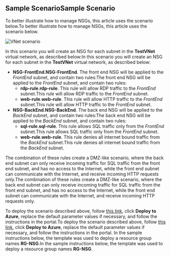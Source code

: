 ## <a name="sample-scenario"></a><span data-ttu-id="bd08a-101">Sample Scenario</span><span class="sxs-lookup"><span data-stu-id="bd08a-101">Sample Scenario</span></span>
<span data-ttu-id="bd08a-102">To better illustrate how to manage NSGs, this article uses the scenario below.</span><span class="sxs-lookup"><span data-stu-id="bd08a-102">To better illustrate how to manage NSGs, this article uses the scenario below.</span></span>

![VNet scenario](https://docstestmedia1.blob.core.windows.net/azure-media/includes/media/virtual-networks-create-nsg-scenario-include/figure1.png)

<span data-ttu-id="bd08a-104">In this scenario you will create an NSG for each subnet in the **TestVNet** virtual network, as described below:</span><span class="sxs-lookup"><span data-stu-id="bd08a-104">In this scenario you will create an NSG for each subnet in the **TestVNet** virtual network, as described below:</span></span> 

* <span data-ttu-id="bd08a-105">**NSG-FrontEnd**.</span><span class="sxs-lookup"><span data-stu-id="bd08a-105">**NSG-FrontEnd**.</span></span> <span data-ttu-id="bd08a-106">The front end NSG will be applied to the *FrontEnd* subnet, and contain two rules:</span><span class="sxs-lookup"><span data-stu-id="bd08a-106">The front end NSG will be applied to the *FrontEnd* subnet, and contain two rules:</span></span>    
  * <span data-ttu-id="bd08a-107">**rdp-rule**.</span><span class="sxs-lookup"><span data-stu-id="bd08a-107">**rdp-rule**.</span></span> <span data-ttu-id="bd08a-108">This rule will allow RDP traffic to the *FrontEnd* subnet.</span><span class="sxs-lookup"><span data-stu-id="bd08a-108">This rule will allow RDP traffic to the *FrontEnd* subnet.</span></span>
  * <span data-ttu-id="bd08a-109">**web-rule**.</span><span class="sxs-lookup"><span data-stu-id="bd08a-109">**web-rule**.</span></span> <span data-ttu-id="bd08a-110">This rule will allow HTTP traffic to the *FrontEnd* subnet.</span><span class="sxs-lookup"><span data-stu-id="bd08a-110">This rule will allow HTTP traffic to the *FrontEnd* subnet.</span></span>
* <span data-ttu-id="bd08a-111">**NSG-BackEnd**.</span><span class="sxs-lookup"><span data-stu-id="bd08a-111">**NSG-BackEnd**.</span></span> <span data-ttu-id="bd08a-112">The back end NSG will be applied to the *BackEnd* subnet, and contain two rules:</span><span class="sxs-lookup"><span data-stu-id="bd08a-112">The back end NSG will be applied to the *BackEnd* subnet, and contain two rules:</span></span>    
  * <span data-ttu-id="bd08a-113">**sql-rule**.</span><span class="sxs-lookup"><span data-stu-id="bd08a-113">**sql-rule**.</span></span> <span data-ttu-id="bd08a-114">This rule allows SQL traffic only from the *FrontEnd* subnet.</span><span class="sxs-lookup"><span data-stu-id="bd08a-114">This rule allows SQL traffic only from the *FrontEnd* subnet.</span></span>
  * <span data-ttu-id="bd08a-115">**web-rule**.</span><span class="sxs-lookup"><span data-stu-id="bd08a-115">**web-rule**.</span></span> <span data-ttu-id="bd08a-116">This rule denies all internet bound traffic from the *BackEnd* subnet.</span><span class="sxs-lookup"><span data-stu-id="bd08a-116">This rule denies all internet bound traffic from the *BackEnd* subnet.</span></span>

<span data-ttu-id="bd08a-117">The combination of these rules create a DMZ-like scenario, where the back end subnet can only receive incoming traffic for SQL traffic from the front end subnet, and has no access to the Internet, while the front end subnet can communicate with the Internet, and receive incoming HTTP requests only.</span><span class="sxs-lookup"><span data-stu-id="bd08a-117">The combination of these rules create a DMZ-like scenario, where the back end subnet can only receive incoming traffic for SQL traffic from the front end subnet, and has no access to the Internet, while the front end subnet can communicate with the Internet, and receive incoming HTTP requests only.</span></span>

<span data-ttu-id="bd08a-118">To deploy the scenario described above, follow [this link](http://github.com/telmosampaio/azure-templates/tree/master/201-IaaS-WebFrontEnd-SQLBackEnd-NSG), click **Deploy to Azure**, replace the default parameter values if necessary, and follow the instructions in the portal.</span><span class="sxs-lookup"><span data-stu-id="bd08a-118">To deploy the scenario described above, follow [this link](http://github.com/telmosampaio/azure-templates/tree/master/201-IaaS-WebFrontEnd-SQLBackEnd-NSG), click **Deploy to Azure**, replace the default parameter values if necessary, and follow the instructions in the portal.</span></span> <span data-ttu-id="bd08a-119">In the sample instructions below, the template was used to deploy a resource group names **RG-NSG**.</span><span class="sxs-lookup"><span data-stu-id="bd08a-119">In the sample instructions below, the template was used to deploy a resource group names **RG-NSG**.</span></span> 


